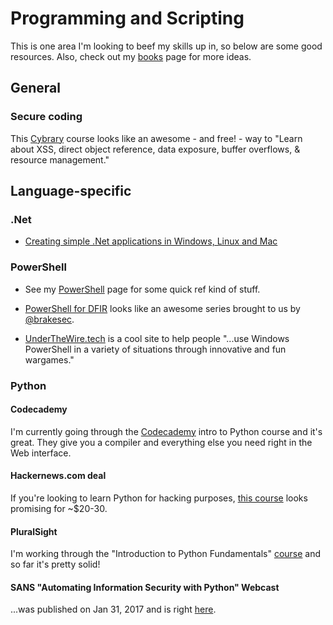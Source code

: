 # Programming and Scripting
This is one area I'm looking to beef my skills up in, so below are some good resources.  Also, check out my [books](../books.md) page for more ideas.

## General

### Secure coding
This [Cybrary](https://www.cybrary.it/course/secure-coding/#) course looks like an awesome - and free! - way to "Learn about XSS, direct object reference, data exposure, buffer overflows, & resource management."

## Language-specific
### .Net
* [Creating simple .Net applications in Windows, Linux and Mac](https://channel9.msdn.com/Niners/briacht)

### PowerShell
* See my [PowerShell](../../scripts/windows/powershell.md) page for some quick ref kind of stuff.

* [PowerShell for DFIR](https://www.youtube.com/watch?v=6fbotSZeFkQ&feature=youtu.be) looks like an awesome series brought to us by [@brakesec](https://twitter.com/brakesec).

* [UnderTheWire.tech](http://www.underthewire.tech/) is a cool site to help people "...use Windows PowerShell in a variety of situations through innovative and fun wargames."

### Python

#### Codecademy
I'm currently going through the [Codecademy](https://www.codecademy.com/courses/introduction-to-python-6WeG3/0/2?curriculum_id=4f89dab3d788890003000096) intro to Python course and it's great.  They give you a compiler and everything else you need right in the Web interface.


#### Hackernews.com deal
If you're looking to learn Python for hacking purposes, [this course](http://thehackernews.com/2016/11/learn-python-hacking.html?m=1) looks promising for ~$20-30.

#### PluralSight
I'm working through the "Introduction to Python Fundamentals" [course](https://app.pluralsight.com/courses/python-fundamentals) and so far it's pretty solid!  

#### SANS "Automating Information Security with Python" Webcast
...was published on Jan 31, 2017 and is right [here](https://www.youtube.com/watch?v=MaeL50iO26s&feature=youtu.be).